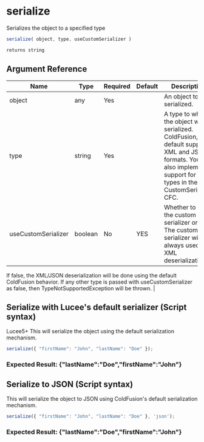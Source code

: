 # serialize

Serializes the object to a specified type

```javascript
serialize( object, type, useCustomSerializer )
```

```javascript
returns string
```

## Argument Reference

| Name | Type | Required | Default | Description |
| --- | --- | --- | --- | --- |
| object | any | Yes |  | An object to be serialized. |
| type | string | Yes |  | A type to which the object will be serialized. ColdFusion, by default supports XML and JSON formats. You can also implement support for other types in the CustomSerializer CFC. |
| useCustomSerializer | boolean | No | YES | Whether to use the custom serializer or not. The custom serializer will be always used for XML deserialization.
If false, the XML/JSON deserialization will be done using the default ColdFusion behavior.
If any other type is passed with useCustomSerializer as false, then TypeNotSupportedException will be thrown. |

## Serialize with Lucee's default serializer (Script syntax)

Lucee5+ This will serialize the object using the default serialization mechanism.

```javascript
serialize({ "firstName": "John", "lastName": "Doe" });
```

### Expected Result: {"lastName":"Doe","firstName":"John"}

## Serialize to JSON (Script syntax)

This will serialize the object to JSON using ColdFusion's default serialization mechanism.

```javascript
serialize({ "firstName": "John", "lastName": "Doe" }, 'json');
```

### Expected Result: {"lastName":"Doe","firstName":"John"}
